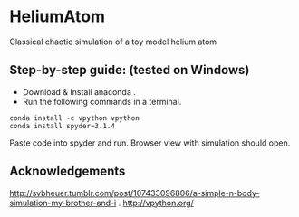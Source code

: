 # HeliumAtom
Classical chaotic simulation of a toy model helium atom   

## Step-by-step guide: (tested on Windows)

- Download & Install anaconda .
- Run the following commands in a terminal.
```
conda install -c vpython vpython
conda install spyder=3.1.4
```

Paste code into spyder and run. Browser view with simulation should open.

## Acknowledgements
http://svbheuer.tumblr.com/post/107433096806/a-simple-n-body-simulation-my-brother-and-i .
http://vpython.org/
